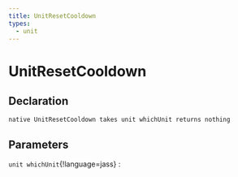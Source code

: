 ```yaml
---
title: UnitResetCooldown
types:
  - unit
---
```


# UnitResetCooldown

## Declaration

```jass
native UnitResetCooldown takes unit whichUnit returns nothing
```

## Parameters
`unit whichUnit`{!language=jass}
: 
